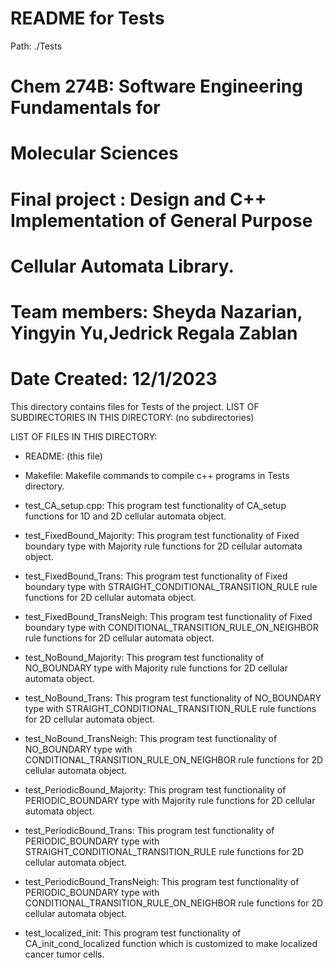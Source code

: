 # README for Tests
Path: ./Tests
# Chem 274B: Software Engineering Fundamentals for
#               Molecular Sciences
# Final project :  Design and C++ Implementation of General Purpose
#                 Cellular Automata Library. 
# Team members: Sheyda Nazarian, Yingyin Yu,Jedrick Regala Zablan 
# Date Created: 12/1/2023 
This directory contains files for Tests of the project.
LIST OF SUBDIRECTORIES IN THIS DIRECTORY:
(no subdirectories)

LIST OF FILES IN THIS DIRECTORY:
- README: (this file) 
- Makefile: Makefile commands to compile c++ programs in Tests directory. 

- test_CA_setup.cpp: This program test functionality of CA_setup functions 
    for 1D and 2D cellular automata object. 

- test_FixedBound_Majority: This program test functionality of Fixed boundary 
    type with Majority rule functions for 2D cellular automata object.

- test_FixedBound_Trans: This program test functionality of Fixed boundary type 
    with STRAIGHT_CONDITIONAL_TRANSITION_RULE rule functions for 2D cellular 
    automata object.

- test_FixedBound_TransNeigh: This program test functionality of Fixed boundary 
    type with CONDITIONAL_TRANSITION_RULE_ON_NEIGHBOR rule functions for 2D cellular 
    automata object.

- test_NoBound_Majority: This program test functionality of NO_BOUNDARY type with 
    Majority rule functions for 2D cellular automata object.

- test_NoBound_Trans: This program test functionality of NO_BOUNDARY type with 
    STRAIGHT_CONDITIONAL_TRANSITION_RULE rule functions for 2D cellular automata object.

- test_NoBound_TransNeigh:  This program test functionality of NO_BOUNDARY type with 
    CONDITIONAL_TRANSITION_RULE_ON_NEIGHBOR rule functions for 2D cellular automata object.

- test_PeriodicBound_Majority: This program test functionality of PERIODIC_BOUNDARY type 
    with Majority rule functions for 2D cellular automata object.

- test_PeriodicBound_Trans: This program test functionality of PERIODIC_BOUNDARY type with 
    STRAIGHT_CONDITIONAL_TRANSITION_RULE rule functions for 2D cellular automata object.

- test_PeriodicBound_TransNeigh: This program test functionality of PERIODIC_BOUNDARY type 
    with CONDITIONAL_TRANSITION_RULE_ON_NEIGHBOR rule functions for 2D cellular automata object.

- test_localized_init: This program test functionality of CA_init_cond_localized function 
    which is customized to make localized cancer tumor cells. 